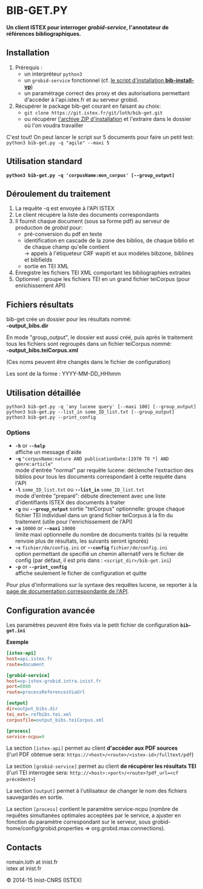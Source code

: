 BIB-GET.PY
==========
**Un client ISTEX pour interroger *grobid-service*, l'annotateur de références bibliographiques.**  

Installation
-------------

 1. Prérequis : 
    - un interpréteur `python3`  
    - un `grobid-service` fonctionnel (cf. [le script d'installation  **bib-install-vp**](https://git.istex.fr/loth/refbibs-stack/blob/master/bib-install-vp/install_grobid.sh "install_grobid.sh"))
    - un paramétrage correct des proxy et des autorisations permettant d'accéder à l'api.istex.fr et au serveur grobid.
 2. Récupérer le package bib-get courant en faisant au choix:
    - `git clone https://git.istex.fr/git/loth/bib-get.git`
    - ou récupérer [l'archive ZIP d'installation](https://git.istex.fr/loth/bib-get/archive/master.zip) et l'extraire dans le dossier où l'on voudra travailler

C'est tout! On peut lancer le script sur 5 documents pour faire un petit test: `python3 bib-get.py -q "agile" --maxi 5`


Utilisation standard
---------------------
**`python3 bib-get.py -q 'corpusName:mon_corpus' [--group_output]`**  

Déroulement du traitement
--------------------------
 1. La requête -q est envoyée à l'API ISTEX  
 2. Le client récupère la liste des documents correspondants  
 3. Il fournit chaque document (sous sa forme pdf) au serveur de production de  _grobid_  pour:  
     - pré-conversion du pdf en texte  
     - identification en cascade de la zone des biblios, de chaque biblio et de chaque champ qu'elle contient  
         -> appels à l'étiqueteur CRF wapiti et aux modèles bibzone, biblines et bibfields
     - sortie en TEI XML  
 4. Enregistre les fichiers TEI XML comportant les bibliographies extraites  
 5. Optionnel : groupe les fichiers TEI en un grand fichier teiCorpus (pour enrichissement API)

Fichiers résultats
--------------------
bib-get crée un dossier pour les résultats nommé:  
**<timestamp>-output_bibs.dir**

En mode "group_output", le dossier est aussi créé, puis après le traitement tous les fichiers sont regroupés dans un fichier teiCorpus nommé:  
**<timestamp>-output_bibs.teiCorpus.xml**

(Ces noms peuvent être changés dans le fichier de configuration)

Les <timestamp> sont de la forme : YYYY-MM-DD_HHhmm

Utilisation détaillée
-----------------------
`python3 bib-get.py -q 'any lucene query' [--maxi 100] [--group_output]`  
`python3 bib-get.py --list_in some_ID_list.txt [--group_output]`  
`python3 bib-get.py --print_config`  

### Options
 - **`-h`** or **`--help`**  
   affiche un message d'aide
 - **`-q`** `"corpusName:nature AND publicationDate:[1970 TO *] AND genre:article"`  
   mode d'entrée "normal" par requête lucene: déclenche l'extraction des biblios pour tous les documents correspondant à cette requête dans l'API
 -  **`-l`** `some_ID_list.txt`  ou   **`--list_in`** `some_ID_list.txt`  
   mode d'entrée "preparé": débute directement avec une liste d'identifiants ISTEX des documents à traiter
 -  **`-g`**   ou   **`--group_output`**
   sortie "teiCorpus" optionnelle: groupe chaque fichier TEI individuel dans un grand fichier teiCorpus à la fin du traitement (utile pour l'enrichissement de l'API)
 - **`-m`** `10000` or **`--maxi`** `10000`    
   limite maxi optionnelle du nombre de documents traités (si la requête renvoie plus de résultats, les suivants seront ignorés)
 - **`-c`** `fichier/de/config.ini` or **`--config`** `fichier/de/config.ini`    
   option permettant de specifié un chemin alternatif vers le fichier de config (par défaut, il est pris dans : `<script_dir>/bib-get.ini`)
 - **`-p`** or **`--print_config`**    
   affiche seulement le ficher de configuration et quitte


Pour plus d'informations sur la syntaxe des requêtes lucene, se reporter à la [page de documentation correspondante de l'API](https://api.istex.fr/documentation/300-search.html#syntaxe-des-requetes).


Configuration avancée
----------------------
Les paramètres peuvent être fixés via le petit fichier de configuration **`bib-get.ini`**

**Exemple**
```INI
[istex-api]
host=api.istex.fr
route=document

[grobid-service]
host=vp-istex-grobid.intra.inist.fr
port=8080
route=processReferencesViaUrl

[output]
dir=output_bibs.dir
tei_ext=.refbibs.tei.xml
corpusfile=output_bibs.teiCorpus.xml

[process]
service-ncpu=9

```

La section `[istex-api]` permet au client **d'accéder aux PDF sources**  
(l'url PDF obtenue sera: `https://<host>/<route>/<istex-id>/fulltext/pdf`)

La section `[grobid-service]` permet au client **de récupérer les résultats TEI**  
(l'url TEI interrogée sera: `http://<host>:<port>/<route>?pdf_url=<cf précédent>`)

La section `[output]` permet à l'utilisateur de changer le nom des fichiers sauvegardés en sortie.

La section `[process]` contient le paramètre service-ncpu (nombre de requêtes simultanées optimales acceptées par le service, a ajuster en fonction du paramètre correspondant sur le serveur, sous grobid-home/config/grobid.properties => org.grobid.max.connections).

Contacts
---------
romain.loth at inist.fr  
istex at inist.fr

© 2014-15 Inist-CNRS (ISTEX)
